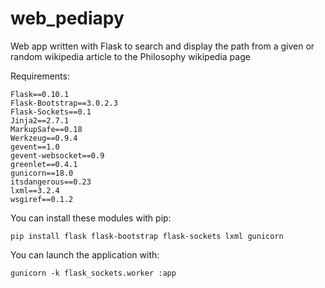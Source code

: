 web_pediapy
===========
Web app written with Flask to search and display the path from a given or random wikipedia article to the Philosophy wikipedia page


Requirements:

	Flask==0.10.1
	Flask-Bootstrap==3.0.2.3
	Flask-Sockets==0.1
	Jinja2==2.7.1
	MarkupSafe==0.18
	Werkzeug==0.9.4
	gevent==1.0
	gevent-websocket==0.9
	greenlet==0.4.1
	gunicorn==18.0
	itsdangerous==0.23
	lxml==3.2.4
	wsgiref==0.1.2

You can install these modules with pip:

	pip install flask flask-bootstrap flask-sockets lxml gunicorn


You can launch the application with:

	gunicorn -k flask_sockets.worker :app